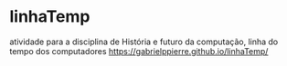 # linhaTemp
atividade para a disciplina de História e futuro da computação, linha do tempo dos computadores
https://gabrielppierre.github.io/linhaTemp/
